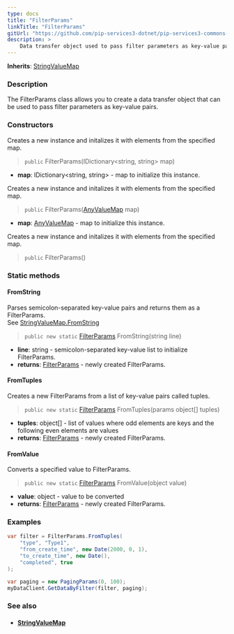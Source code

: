 ```yaml
---
type: docs
title: "FilterParams"
linkTitle: "FilterParams"
gitUrl: "https://github.com/pip-services3-dotnet/pip-services3-commons-dotnet"
description: > 
    Data transfer object used to pass filter parameters as key-value pairs.
---
```


**Inherits**: [StringValueMap](../string_value_map)

### Description

The FilterParams class allows you to create a data transfer object that can be used to pass filter parameters as key-value pairs.


### Constructors
Creates a new instance and initalizes it with elements from the specified map.

> `public` FilterParams(IDictionary\<string, string\> map)

- **map**: IDictionary\<string, string\> - map to initialize this instance.


Creates a new instance and initalizes it with elements from the specified map.

> `public` FilterParams([AnyValueMap](../any_value_map) map)

- **map**: [AnyValueMap](../any_value_map) - map to initialize this instance.

Creates a new instance and initalizes it with elements from the specified map.

> `public` FilterParams()


### Static methods

#### FromString
Parses semicolon-separated key-value pairs and returns them as a FilterParams.  
See [StringValueMap.FromString](../string_value_map/#fromstring)

> `public new static` [FilterParams]() FromString(string line)

- **line**: string - semicolon-separated key-value list to initialize FilterParams.
- **returns**: [FilterParams]() - newly created FilterParams.


#### FromTuples
Creates a new FilterParams from a list of key-value pairs called tuples.

> `public new static` [FilterParams]() FromTuples(params object[] tuples)

- **tuples**: object[] - list of values where odd elements are keys and the following even elements are values
- **returns**: [FilterParams]() - newly created FilterParams.


#### FromValue
Converts a specified value to FilterParams.

> `public new static` [FilterParams]() FromValue(object value)

- **value**: object - value to be converted
- **returns**: [FilterParams]() - newly created FilterParams.


### Examples
```cs
var filter = FilterParams.FromTuples(
    "type", "Type1",
    "from_create_time", new Date(2000, 0, 1),
    "to_create_time", new Date(),
    "completed", true
);

var paging = new PagingParams(0, 100);
myDataClient.GetDataByFilter(filter, paging);

```

### See also
- #### [StringValueMap](../string_value_map)
